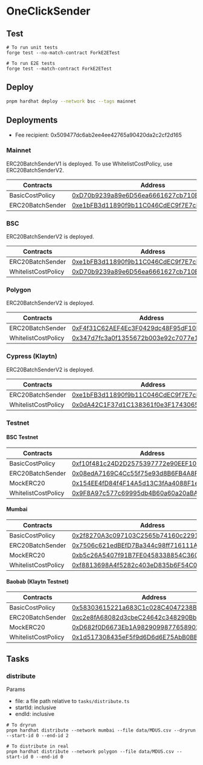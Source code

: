 # OneClickSender

## Test
```shell
# To run unit tests
forge test --no-match-contract ForkE2ETest

# To run E2E tests
forge test --match-contract ForkE2ETest
```

## Deploy
```sh
pnpm hardhat deploy --network bsc --tags mainnet
```

## Deployments

- Fee recipient: 0x509477dc6ab2ee4ee42765a90420da2c2cf2d165

### Mainnet
ERC20BatchSenderV1 is deployed. To use WhitelistCostPolicy, use ERC20BatchSenderV2.

| Contracts        | Address                                                                                                               |
|------------------|-----------------------------------------------------------------------------------------------------------------------|
| BasicCostPolicy  | [0xD70b9239a89e6D56ea6661627cb710B98FF100DA](https://etherscan.io/address/0xD70b9239a89e6D56ea6661627cb710B98FF100DA) |
| ERC20BatchSender | [0xe1bFB3d11890f9b11C046CdEC9f7E7cD7D472238](https://etherscan.io/address/0xe1bFB3d11890f9b11C046CdEC9f7E7cD7D472238) |

### BSC
ERC20BatchSenderV2 is deployed.

| Contracts           | Address                                                                                                              |
|---------------------|----------------------------------------------------------------------------------------------------------------------|
| ERC20BatchSender    | [0xe1bFB3d11890f9b11C046CdEC9f7E7cD7D472238](https://bscscan.com/address/0xe1bFB3d11890f9b11C046CdEC9f7E7cD7D472238) |
| WhitelistCostPolicy | [0xD70b9239a89e6D56ea6661627cb710B98FF100DA](https://bscscan.com/address/0xD70b9239a89e6D56ea6661627cb710B98FF100DA) |


### Polygon
ERC20BatchSenderV2 is deployed.

| Contracts           | Address                                                                                                                  |
|---------------------|--------------------------------------------------------------------------------------------------------------------------|
| ERC20BatchSender    | [0xF4f31C62AEF4Ec3F0429dc48F95dF10B1146F7D0](https://polygonscan.com/address/0xF4f31C62AEF4Ec3F0429dc48F95dF10B1146F7D0) |
| WhitelistCostPolicy | [0x347d7fc3a0f1355672b003e92c7077e1ff1d3067](https://polygonscan.com/address/0x347d7fc3a0f1355672b003e92c7077e1ff1d3067) |

### Cypress (Klaytn)
ERC20BatchSenderV2 is deployed.

| Contracts           | Address                                                                                                                  |
|---------------------|--------------------------------------------------------------------------------------------------------------------------|
| ERC20BatchSender    | [0xe1bFB3d11890f9b11C046CdEC9f7E7cD7D472238](https://klaytnscope.com/account/0xe1bFB3d11890f9b11C046CdEC9f7E7cD7D472238) |
| WhitelistCostPolicy | [0x0dA42C1F37d1C138361f0e3F1743065dC0399975](https://klaytnscope.com/account/0x0dA42C1F37d1C138361f0e3F1743065dC0399975) |


### Testnet
#### BSC Testnet

| Contracts           | Address                                                                                                                      |
|---------------------|------------------------------------------------------------------------------------------------------------------------------|
| BasicCostPolicy     | [0xf10f481c24D2D2575397772e90EEF10637e66d61](https://testnet.bscscan.com/address/0xf10f481c24D2D2575397772e90EEF10637e66d61) |
| ERC20BatchSender    | [0x08edA7169C4Cc55f75e93d8B6FB4A8F2C4FC8FeF](https://testnet.bscscan.com/address/0x08edA7169C4Cc55f75e93d8B6FB4A8F2C4FC8FeF) |
| MockERC20           | [0x154EE4fD84f4F14A5d13C3fAa4088F1eCf81a5Da](https://testnet.bscscan.com/address/0x154EE4fD84f4F14A5d13C3fAa4088F1eCf81a5Da) |
| WhitelistCostPolicy | [0x9F8A97c577c69995db4B60a60a20aBA45dE6403e](https://testnet.bscscan.com/address/0x9F8A97c577c69995db4B60a60a20aBA45dE6403e) |

#### Mumbai

| Contracts           | Address                                                                                                                         |
|---------------------|---------------------------------------------------------------------------------------------------------------------------------|
| BasicCostPolicy     | [0x2f8270A3c097103C2565b74160c22917f6173Ae9](https://mumbai.polygonscan.com/address/0x2f8270A3c097103C2565b74160c22917f6173Ae9) |
| ERC20BatchSender    | [0x7506c621edBEfD7Ba344c98ff716111AaE3EA226](https://mumbai.polygonscan.com/address/0x7506c621edBEfD7Ba344c98ff716111AaE3EA226) |
| MockERC20           | [0xb5c26A5407f91B7FE0458338854C3604099593a5](https://mumbai.polygonscan.com/address/0xb5c26A5407f91B7FE0458338854C3604099593a5) |
| WhitelistCostPolicy | [0xf8813698A4f5282c403eD835b6F54C05F51C7649](https://mumbai.polygonscan.com/address/0xf8813698A4f5282c403eD835b6F54C05F51C7649) |

#### Baobab (Klaytn Testnet)

| Contracts           | Address                                                                                                                         |
|---------------------|---------------------------------------------------------------------------------------------------------------------------------|
| BasicCostPolicy     | [0x58303615221a683C1c028C4047238B3aCDD97d9e](https://baobab.klaytnscope.com/account/0x58303615221a683C1c028C4047238B3aCDD97d9e) |
| ERC20BatchSender    | [0xc2e8fA68082d3cbeC24642c348290Bb595133C2C](https://baobab.klaytnscope.com/account/0xc2e8fA68082d3cbeC24642c348290Bb595133C2C) |
| MockERC20           | [0xD682f0D6673Eb1A9829099877658902EFe5e90EE](https://baobab.klaytnscope.com/account/0xD682f0D6673Eb1A9829099877658902EFe5e90EE) |
| WhitelistCostPolicy | [0x1d517308435eF5f9d6D6d6E75AbB0BBbda017A2D](https://baobab.klaytnscope.com/account/0x1d517308435eF5f9d6D6d6E75AbB0BBbda017A2D) |


## Tasks

### distribute

Params
- file: a file path relative to `tasks/distribute.ts`
- startId: inclusive
- endId: inclusive

```shell
# To dryrun
pnpm hardhat distribute --network mumbai --file data/MDUS.csv --dryrun --start-id 0 --end-id 2

# To distribute in real
pnpm hardhat distribute --network polygon --file data/MDUS.csv --start-id 0 --end-id 0
```
